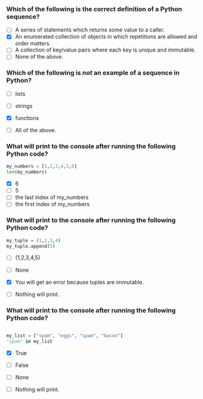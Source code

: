 ### Which of the following is the correct definition of a Python sequence?
- [ ] A series of statements which returns some value to a caller.
- [x] An enumerated collection of objects in which repetitions are allowed and order matters.
- [ ] A collection of key/value pairs where each key is unique and immutable.
- [ ] None of the above.

### Which of the following is *not* an example of a sequence in Python?
- [ ] lists
- [ ] strings
- [x] functions
- [ ] All of the above.


### What will print to the console after running the following Python code?

``` python
my_numbers = [1,2,3,4,5,6]
len(my_numbers)
```

- [x] 6
- [ ] 5
- [ ] the last index of my_numbers
- [ ] the first index of my_numbers

### What will print to the console after running the following Python code?

``` python
my_tuple = (1,2,3,4)
my_tuple.append(5)
```

- [ ] (1,2,3,4,5)
- [ ] None
- [x] You will get an error because tuples are immutable.
- [ ] Nothing will print.


### What will print to the console after running the following Python code?

``` python

my_list = ["spam", "eggs", "spam", "bacon"]
"spam" in my_list
```
- [x] True
- [ ] False
- [ ] None
- [ ] Nothing will print.



